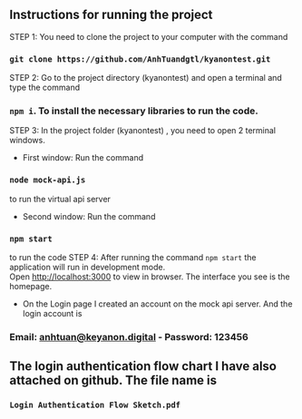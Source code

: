 ## Instructions for running the project

STEP 1: You need to clone the project to your computer with the command

### `git clone https://github.com/AnhTuandgtl/kyanontest.git`

STEP 2: Go to the project directory (kyanontest) and open a terminal and type the command

### `npm i`. To install the necessary libraries to run the code.

STEP 3: In the project folder (kyanontest) , you need to open 2 terminal windows.

- First window: Run the command

### `node mock-api.js`

to run the virtual api server

- Second window: Run the command

### `npm start`

to run the code
STEP 4: After running the command `npm start` the application will run in development mode.\
Open [http://localhost:3000](http://localhost:3000) to view in browser. The interface you see is the homepage.

- On the Login page I created an account on the mock api server. And the login account is

### Email: anhtuan@keyanon.digital - Password: 123456

## The login authentication flow chart I have also attached on github. The file name is

### `Login Authentication Flow Sketch.pdf`
